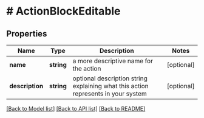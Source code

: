 # # ActionBlockEditable

## Properties

Name | Type | Description | Notes
------------ | ------------- | ------------- | -------------
**name** | **string** | a more descriptive name for the action | [optional]
**description** | **string** | optional description string explaining what this action represents in your system | [optional]

[[Back to Model list]](../../README.md#models) [[Back to API list]](../../README.md#endpoints) [[Back to README]](../../README.md)
